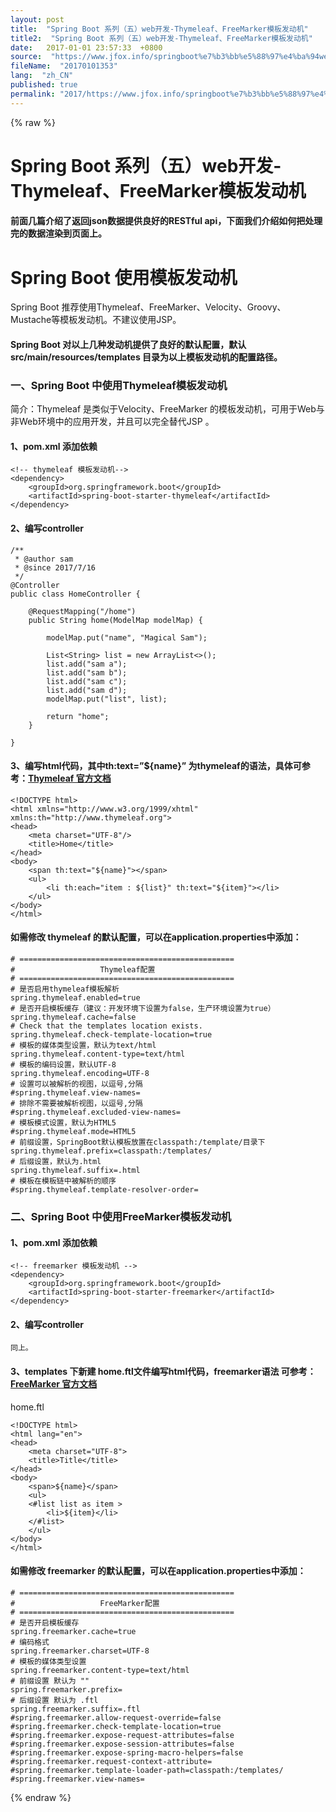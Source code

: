 ```yaml
---
layout: post
title:  "Spring Boot 系列（五）web开发-Thymeleaf、FreeMarker模板发动机"
title2:  "Spring Boot 系列（五）web开发-Thymeleaf、FreeMarker模板发动机"
date:   2017-01-01 23:57:33  +0800
source:  "https://www.jfox.info/springboot%e7%b3%bb%e5%88%97%e4%ba%94web%e5%bc%80%e5%8f%91thymeleaffreemarker%e6%a8%a1%e6%9d%bf%e5%8f%91%e5%8a%a8%e6%9c%ba.html"
fileName:  "20170101353"
lang:  "zh_CN"
published: true
permalink: "2017/https://www.jfox.info/springboot%e7%b3%bb%e5%88%97%e4%ba%94web%e5%bc%80%e5%8f%91thymeleaffreemarker%e6%a8%a1%e6%9d%bf%e5%8f%91%e5%8a%a8%e6%9c%ba.html"
---
```

{% raw %}
# Spring Boot 系列（五）web开发-Thymeleaf、FreeMarker模板发动机 


#### 前面几篇介绍了返回json数据提供良好的RESTful api，下面我们介绍如何把处理完的数据渲染到页面上。

# Spring Boot 使用模板发动机

Spring Boot 推荐使用Thymeleaf、FreeMarker、Velocity、Groovy、Mustache等模板发动机。不建议使用JSP。

#### Spring Boot 对以上几种发动机提供了良好的默认配置，默认 src/main/resources/templates 目录为以上模板发动机的配置路径。

### 一、Spring Boot 中使用Thymeleaf模板发动机

简介：Thymeleaf 是类似于Velocity、FreeMarker 的模板发动机，可用于Web与非Web环境中的应用开发，并且可以完全替代JSP 。

#### 1、pom.xml 添加依赖

    <!-- thymeleaf 模板发动机-->
    <dependency>
        <groupId>org.springframework.boot</groupId>
        <artifactId>spring-boot-starter-thymeleaf</artifactId>
    </dependency>

#### 2、编写controller

    /**
     * @author sam
     * @since 2017/7/16
     */
    @Controller
    public class HomeController {
    
        @RequestMapping("/home")
        public String home(ModelMap modelMap) {
    
            modelMap.put("name", "Magical Sam");
    
            List<String> list = new ArrayList<>();
            list.add("sam a");
            list.add("sam b");
            list.add("sam c");
            list.add("sam d");
            modelMap.put("list", list);
    
            return "home";
        }
    
    }
    

#### 3、编写html代码，其中th:text=”${name}” 为thymeleaf的语法，具体可参考：[Thymeleaf 官方文档](https://www.jfox.info/go.php?url=http://www.thymeleaf.org/doc/articles/standarddialect5minutes.html)

    <!DOCTYPE html>
    <html xmlns="http://www.w3.org/1999/xhtml" xmlns:th="http://www.thymeleaf.org">
    <head>
        <meta charset="UTF-8"/>
        <title>Home</title>
    </head>
    <body>
        <span th:text="${name}"></span>
        <ul>
            <li th:each="item : ${list}" th:text="${item}"></li>
        </ul>
    </body>
    </html>

#### 如需修改 thymeleaf 的默认配置，可以在application.properties中添加：

    # ================================================
    #                   Thymeleaf配置
    # ================================================
    # 是否启用thymeleaf模板解析
    spring.thymeleaf.enabled=true
    # 是否开启模板缓存（建议：开发环境下设置为false，生产环境设置为true）
    spring.thymeleaf.cache=false 
    # Check that the templates location exists.
    spring.thymeleaf.check-template-location=true 
    # 模板的媒体类型设置，默认为text/html
    spring.thymeleaf.content-type=text/html
    # 模板的编码设置，默认UTF-8
    spring.thymeleaf.encoding=UTF-8
    # 设置可以被解析的视图，以逗号,分隔
    #spring.thymeleaf.view-names=
    # 排除不需要被解析视图，以逗号,分隔
    #spring.thymeleaf.excluded-view-names=
    # 模板模式设置，默认为HTML5
    #spring.thymeleaf.mode=HTML5 
    # 前缀设置，SpringBoot默认模板放置在classpath:/template/目录下
    spring.thymeleaf.prefix=classpath:/templates/ 
    # 后缀设置，默认为.html
    spring.thymeleaf.suffix=.html
    # 模板在模板链中被解析的顺序
    #spring.thymeleaf.template-resolver-order=

### 二、Spring Boot 中使用FreeMarker模板发动机

#### 1、pom.xml 添加依赖

    <!-- freemarker 模板发动机 -->
    <dependency>
        <groupId>org.springframework.boot</groupId>
        <artifactId>spring-boot-starter-freemarker</artifactId>
    </dependency>

#### 2、编写controller

    同上。

#### 3、templates 下新建 home.ftl文件编写html代码，freemarker语法 可参考：[FreeMarker 官方文档](https://www.jfox.info/go.php?url=http://freemarker.org/docs/dgui_quickstart.html)
 
home.ftl 

    <!DOCTYPE html>
    <html lang="en">
    <head>
        <meta charset="UTF-8">
        <title>Title</title>
    </head>
    <body>
        <span>${name}</span>
        <ul>
        <#list list as item >
            <li>${item}</li>
        </#list>
        </ul>
    </body>
    </html>

#### 如需修改 freemarker 的默认配置，可以在application.properties中添加：

    # ================================================
    #                   FreeMarker配置
    # ================================================
    # 是否开启模板缓存
    spring.freemarker.cache=true
    # 编码格式
    spring.freemarker.charset=UTF-8
    # 模板的媒体类型设置
    spring.freemarker.content-type=text/html
    # 前缀设置 默认为 ""
    spring.freemarker.prefix=
    # 后缀设置 默认为 .ftl
    spring.freemarker.suffix=.ftl
    #spring.freemarker.allow-request-override=false
    #spring.freemarker.check-template-location=true
    #spring.freemarker.expose-request-attributes=false
    #spring.freemarker.expose-session-attributes=false
    #spring.freemarker.expose-spring-macro-helpers=false
    #spring.freemarker.request-context-attribute=
    #spring.freemarker.template-loader-path=classpath:/templates/
    #spring.freemarker.view-names=
{% endraw %}
